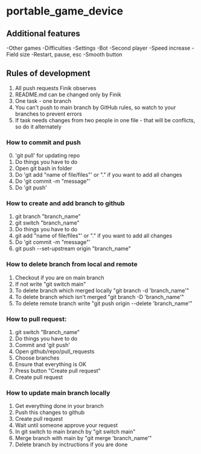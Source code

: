 # portable_game_device

## Additional features
-Other games
-Difficulties
-Settings
-Bot
-Second player
-Speed increase
-Field size
-Restart, pause, esc
-Smooth button

## Rules of development

1. All push requests Finik observes
2. README.md can be changed only by Finik
3. One task - one branch
4. You can't push to main branch by GitHub rules, so watch to your branches to prevent errors
5. If task needs changes from two people in one file - that will be conflicts, so do it alternately

### How to commit and push

0. 'git pull' for updating repo
1. Do things you have to do
2. Open git bash in folder
3. Do 'git add "name of file/files"' or "." if you want to add all changes
4. Do 'git commit -m "message"'
5. Do 'git push'

### How to create and add branch to github

1. git branch "branch_name"
2. git switch "branch_name"
3. Do things you have to do
4. git add "name of file/files"' or "." if you want to add all changes
5. Do 'git commit -m "message"'
6. git push --set-upstream origin "branch_name"

### How to delete branch from local and remote

1. Checkout if you are on main branch
2. If not write "git switch main"
3. To delete branch which merged locally "git branch -d 'branch_name'"
4. To delete branch which isn't merged "git branch -D 'branch_name'"
5. To delete remote branch write "git push origin --delete 'branch_name'"

### How to pull request:

1. git switch "Branch_name"
2. Do things you have to do
3. Commit and 'git push'
4. Open github/repo/pull_requests
5. Choose branches
6. Ensure that everything is OK
7. Press button "Create pull request"
8. Create pull request

### How to update main branch locally
1. Get everything done in your branch
2. Push this changes to github
3. Create pull request
4. Wait until someone approve your request
5. In git switch to main branch by "git switch main"
6. Merge branch with main by "git merge 'branch_name'"
7. Delete branch by inctructions if you are done
